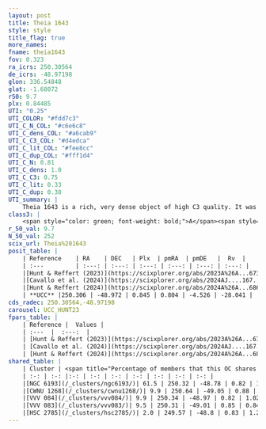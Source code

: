 ```yaml
---
layout: post
title: Theia 1643
style: style
title_flag: true
more_names: 
fname: theia1643
fov: 0.323
ra_icrs: 250.30564
de_icrs: -48.97198
glon: 336.54848
glat: -1.68072
r50: 9.7
plx: 0.84485
UTI: "0.25"
UTI_COLOR: "#fdd7c3"
UTI_C_N_COL: "#c6e6c8"
UTI_C_dens_COL: "#a6cab9"
UTI_C_C3_COL: "#d4edca"
UTI_C_lit_COL: "#fee8cc"
UTI_C_dup_COL: "#fff1d4"
UTI_C_N: 0.81
UTI_C_dens: 1.0
UTI_C_C3: 0.75
UTI_C_lit: 0.33
UTI_C_dup: 0.38
UTI_summary: |
    Theia 1643 is a rich, very dense object of high C3 quality. It was recently reported in the literature.<br><br><span style="color: #99180f; font-weight: bold;">Warning: </span>This is possibly a duplicated object, which shares a significant percentage of members with at least one previously reported entry, and a very small percentage with at least one entry reported in the same catalogue.
class3: |
    <span style="color: green; font-weight: bold;">A</span><span style="color: #FFC300; font-weight: bold;">B</span>
r_50_val: 9.7
N_50_val: 252
scix_url: Theia%201643
posit_table: |
    | Reference    | RA    | DEC   | Plx  | pmRA  | pmDE   |  Rv  |
    | :---         | :---: | :---: | :---: | :---: | :---: | :---: |
    |[Hunt & Reffert (2023)](https://scixplorer.org/abs/2023A%26A...673A.114H) | 250.33 | -49.059 | 0.84 | 0.66 | -4.619 | -20.943 |
    |[Cavallo et al. (2024)](https://scixplorer.org/abs/2024AJ....167...12C) | 250.41 | -49.058 | 0.848 | -- | -- | -- |
    |[Hunt & Reffert (2024)](https://scixplorer.org/abs/2024A%26A...686A..42H) | 250.33 | -49.059 | 0.84 | 0.66 | -4.619 | -20.943 |
    | **UCC** |250.306 | -48.972 | 0.845 | 0.804 | -4.526 | -28.041 | 
cds_radec: 250.30564,-48.97198
carousel: UCC_HUNT23
fpars_table: |
    | Reference |  Values |
    | :---  |  :---:  |
    | [Hunt & Reffert (2023)](https://scixplorer.org/abs/2023A%26A...673A.114H) | `AV50=2.381, diffAV50=2.735, MOD50=10.21, logAge50=6.675` |
    | [Cavallo et al. (2024)](https://scixplorer.org/abs/2024AJ....167...12C) | `AV50=2.35, dMod50=10.16, logAge50=7.1, [Fe/H]50=-0.03` |
    | [Hunt & Reffert (2024)](https://scixplorer.org/abs/2024A%26A...686A..42H) | `MassJ=1225.21` |
shared_table: |
    | Cluster | <span title="Percentage of members that this OC shares with the ones listed">%</span>   | RA   | DEC   | Plx   | pmRA  | pmDE  | Rv | UTI |
    | :-: | :-: |:-: | :-: | :-: | :-: | :-: | :-: | :-: |
    |[NGC 6193](/_clusters/ngc6193/)| 61.5 | 250.32 | -48.78 | 0.82 | 1.28 | -4.06 | -27.74 |0.95 |
    |[CWNU 1268](/_clusters/cwnu1268/)| 9.9 | 250.64 | -49.05 | 0.88 | 0.42 | -4.74 | -21.24 |0.32 |
    |[VVV 084](/_clusters/vvv084/)| 9.9 | 250.34 | -48.97 | 0.82 | 1.02 | -4.38 | -37.33 |0.0 |
    |[VVV 083](/_clusters/vvv083/)| 9.5 | 250.31 | -49.01 | 0.85 | 0.84 | -4.37 | -27.3 |0.02 |
    |[HSC 2785](/_clusters/hsc2785/)| 2.0 | 249.57 | -48.8 | 0.83 | 1.25 | -4.27 | -19.26 |0.62 |
---
```


